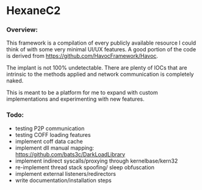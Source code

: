 # HexaneC2
### Overview:
This framework is a compilation of every publicly available resource I could think of with some very minimal UI/UX features. A good portion of the code is derived from https://github.com/HavocFramework/Havoc.

The implant is not 100% undetectable. There are plenty of IOCs that are intrinsic to the methods applied and network communication is completely naked.

This is meant to be a platform for me to expand with custom implementations and experimenting with new features.

### Todo:
- testing P2P communication
- testing COFF loading features
- implement coff data cache
- implement dll manual mapping: https://github.com/bats3c/DarkLoadLibrary
- implement indirect syscalls/proxying through kernelbase/kern32
- re-implement thread stack spoofing/ sleep obfuscation
- implement external listeners/redirectors
- write documentation/installation steps